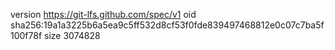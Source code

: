 version https://git-lfs.github.com/spec/v1
oid sha256:19a1a3225b6a5ea9c5ff532d8cf53f0fde839497468812e0c07c7ba5f100f78f
size 3074828
